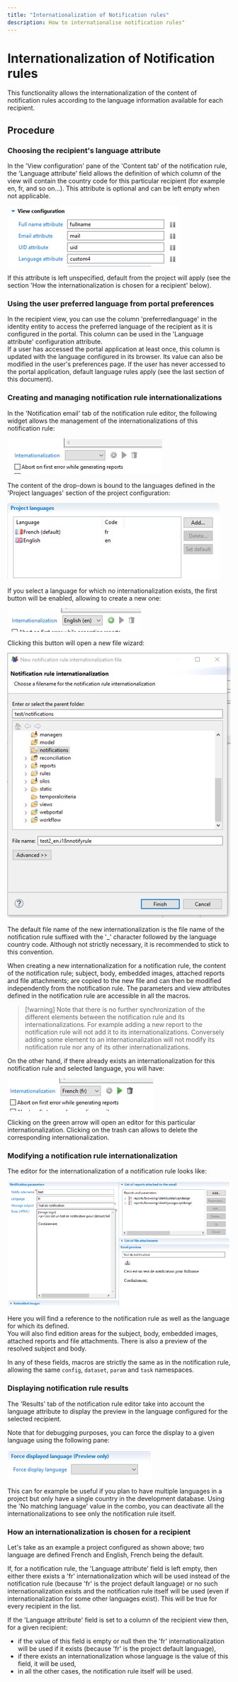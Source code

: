 ```yaml
---
title: "Internationalization of Notification rules"
description: How to internationalise notification rules"
---
```


# Internationalization of Notification rules

This functionality allows the internationalization of the content of notification rules according to the language information available for each recipient.  

## Procedure

### Choosing the recipient's language attribute

In the 'View configuration' pane of the 'Content tab' of the notification rule, the 'Language attribute' field allows the definition of which column of the view will contain the country code for this particular recipient (for example en, fr, and so on...). This attribute is optional and can be left empty when not applicable.  

![View configuration](./images/i18n_nr_3.png "View configuration")  

If this attribute is left unspecified, default from the project will apply (see the section 'How the internationalization is chosen for a recipient' below).

### Using the user preferred language from portal preferences

In the recipient view, you can use the column 'preferredlanguage' in the identity entity to access the preferred language of the recipient as it is configured in the portal. This column can be used in the 'Language attribute' configuration attribute.  
If a user has accessed the portal application at least once, this column is updated with the language configured in its browser. Its value can also be modified in the user's preferences page. If the user has never accessed to the portal application, default language rules apply (see the last section of this document).  

### Creating and managing notification rule internationalizations

In the 'Notification email' tab of the notification rule editor, the following widget allows the management of the internationalizations of this notification rule:  

![Notification email](./images/i18n_nr_1.png "Notification email")  

The content of the drop-down is bound to the languages defined in the 'Project languages' section of the project configuration:  

![Project languages](./images/i18n_nr_7.png "Project languages")  

If you select a language for which no internationalization exists, the first button will be enabled, allowing to create a new one:  

![Languages](./images/i18n_nr_6.png "Languages")  

Clicking this button will open a new file wizard:  

![New file wizard](./images/i18n_nr_8.png "New file wizard")  

The default file name of the new internationalization is the file name of the notification rule suffixed with the '\_' character followed by the language country code. Although not strictly necessary, it is recommended to stick to this convention.  

When creating a new internationalization for a notification rule, the content of the notification rule; subject, body, embedded images, attached reports and file attachments; are copied to the new file and can then be modified independently from the notification rule. The parameters and view attributes defined in the notification rule are accessible in all the macros.

> [!warning] Note that there is no further synchronization of the different elements between the notification rule and its internationalizations. For example adding a new report to the notification rule will not add it to its internationalizations. Conversely adding some element to an internationalization will not modify its notification rule nor any of its other internationalizations.

On the other hand, if there already exists an internationalization for this notification rule and selected language, you will have:  

![internationalization](./images/i18n_nr_5.png "Internationalization")  

Clicking on the green arrow will open an editor for this particular internationalization. Clicking on the trash can allows to delete the corresponding internationalization.

### Modifying a notification rule internationalization

The editor for the internationalization of a notification rule looks like:  

![Notification rule internationalization](./images/i18n_nr_2.png "Notification rule internationalization")  

Here you will find a reference to the notification rule as well as the language for which its defined.  
You will also find edition areas for the subject, body, embedded images, attached reports and file attachments. There is also a preview of the resolved subject and body.  

In any of these fields, macros are strictly the same as in the notification rule, allowing the same `config`, `dataset`, `param` and `task` namespaces.  

### Displaying notification rule results

The 'Results' tab of the notification rule editor take into account the language attribute to display the preview in the language configured for the selected recipient.  

Note that for debugging purposes, you can force the display to a given language using the following pane:  

![Notification rule results](./images/i18n_nr_4.png "Notification rule results")  

This can for example be useful if you plan to have multiple languages in a project but only have a single country in the development database. Using the 'No matching language' value in the combo, you can deactivate all the internationalizations to see only the notification rule itself.  

### How an internationalization is chosen for a recipient

Let's take as an example a project configured as shown above; two language are defined French and English, French being the default.  

If, for a notification rule, the 'Language attribute' field is left empty, then either there exists a 'fr' internationalization which will be used instead of the notification rule (because 'fr' is the project default language) or no such internationalization exists and the notification rule itself will be used (even if internationalization for some other languages exist). This will be true for every recipient in the list.  

If the 'Language attribute' field is set to a column of the recipient view then, for a given recipient:  

- if the value of this field is empty or null then the 'fr' internationalization will be used if it exists (because 'fr' is the project default language),
- if there exists an internationalization whose language is the value of this field, it will be used,
- in all the other cases, the notification rule itself will be used.
